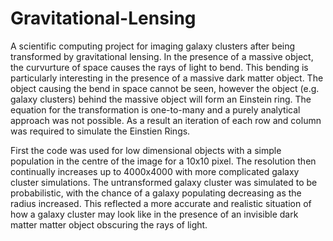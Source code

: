 # Gravitational-Lensing
A scientific computing project for imaging galaxy clusters after being transformed by gravitational lensing. 
In the presence of a massive object, the curvurture of space causes the rays of light to bend. This bending is particularly interesting in the presence of a massive dark matter object. The object causing the bend in space cannot be seen, however the object (e.g. galaxy clusters) behind the massive object will form an Einstein ring. The equation for the transformation is one-to-many and a purely analytical approach was not possible. As a result an iteration of each row and column was required to simulate the Einstien Rings. 

First the code was used for low dimensional objects with a simple population in the centre of the image for a 10x10 pixel.
The resolution then continually increases up to 4000x4000 with more complicated galaxy cluster simulations. The untransformed galaxy cluster was simulated to be probabilistic, with the chance of a galaxy populating decreasing as the radius increased. This reflected a more accurate and realistic situation of how a galaxy cluster may look like in the presence of an invisible dark matter matter object obscuring the rays of light. 

